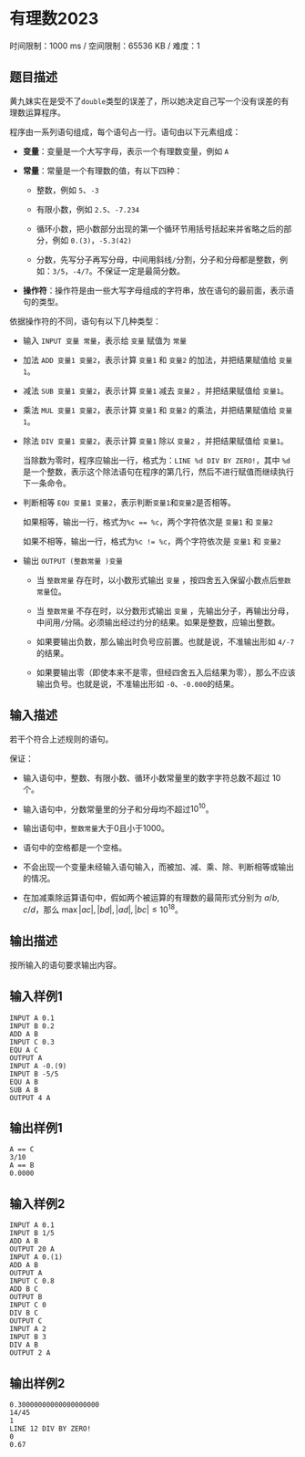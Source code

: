 # 有理数2023

时间限制：1000 ms / 空间限制：65536 KB / 难度：1

## 题目描述

黄九妹实在是受不了`double`类型的误差了，所以她决定自己写一个没有误差的有理数运算程序。

程序由一系列语句组成，每个语句占一行。语句由以下元素组成：

- **变量**：变量是一个大写字母，表示一个有理数变量，例如 `A`

- **常量**：常量是一个有理数的值，有以下四种：

  - 整数，例如 `5`、`-3`

  - 有限小数，例如 `2.5`、`-7.234`

  - 循环小数，把小数部分出现的第一个循环节用括号括起来并省略之后的部分，例如 `0.(3)`，`-5.3(42)`

  - 分数，先写分子再写分母，中间用斜线`/`分割，分子和分母都是整数，例如：`3/5`，`-4/7`。不保证一定是最简分数。

- **操作符**：操作符是由一些大写字母组成的字符串，放在语句的最前面，表示语句的类型。

依据操作符的不同，语句有以下几种类型：

- 输入 `INPUT 变量 常量`，表示给 `变量` 赋值为 `常量`

- 加法 `ADD 变量1 变量2`，表示计算 `变量1` 和 `变量2` 的加法，并把结果赋值给 `变量1`。

- 减法 `SUB 变量1 变量2`，表示计算 `变量1` 减去 `变量2` ，并把结果赋值给 `变量1`。

- 乘法 `MUL 变量1 变量2`，表示计算 `变量1` 和 `变量2` 的乘法，并把结果赋值给 `变量1`。

- 除法 `DIV 变量1 变量2`，表示计算 `变量1` 除以 `变量2` ，并把结果赋值给 `变量1`。

  当除数为零时，程序应输出一行，格式为：`LINE %d DIV BY ZERO!`，其中 `%d` 是一个整数，表示这个除法语句在程序的第几行，然后不进行赋值而继续执行下一条命令。

- 判断相等 `EQU 变量1 变量2`，表示判断`变量1`和`变量2`是否相等。

  如果相等，输出一行，格式为`%c == %c`，两个字符依次是 `变量1` 和 `变量2`

  如果不相等，输出一行，格式为`%c != %c`，两个字符依次是 `变量1` 和 `变量2`

- 输出 `OUTPUT (整数常量 )变量`

  - 当 `整数常量` 存在时，以小数形式输出 `变量` ，按四舍五入保留小数点后`整数常量`位。

  - 当 `整数常量` 不存在时，以分数形式输出 `变量` ，先输出分子，再输出分母，中间用`/`分隔。必须输出经过约分的结果。如果是整数，应输出整数。

  - 如果要输出负数，那么输出时负号应前置。也就是说，不准输出形如 `4/-7`的结果。

  - 如果要输出零（即使本来不是零，但经四舍五入后结果为零），那么不应该输出负号。也就是说，不准输出形如 `-0`、`-0.000`的结果。

## 输入描述

若干个符合上述规则的语句。

保证：

- 输入语句中，整数、有限小数、循环小数常量里的数字字符总数不超过 $10$ 个。

- 输入语句中，分数常量里的分子和分母均不超过$10^{10}$。

- 输出语句中，`整数常量`大于$0$且小于$1000$。

- 语句中的空格都是一个空格。

- 不会出现一个变量未经输入语句输入，而被加、减、乘、除、判断相等或输出的情况。

- 在加减乘除运算语句中，假如两个被运算的有理数的最简形式分别为 $a/b,c/d$，那么 $\max{|ac|,|bd|,|ad|,|bc|}\leq 10^{18}$。

## 输出描述

按所输入的语句要求输出内容。

## 输入样例1

    INPUT A 0.1
    INPUT B 0.2
    ADD A B
    INPUT C 0.3
    EQU A C
    OUTPUT A
    INPUT A -0.(9)
    INPUT B -5/5
    EQU A B
    SUB A B
    OUTPUT 4 A

## 输出样例1

    A == C
    3/10
    A == B
    0.0000

## 输入样例2

    INPUT A 0.1
    INPUT B 1/5
    ADD A B
    OUTPUT 20 A
    INPUT A 0.(1)
    ADD A B
    OUTPUT A
    INPUT C 0.8
    ADD B C
    OUTPUT B
    INPUT C 0
    DIV B C
    OUTPUT C
    INPUT A 2
    INPUT B 3
    DIV A B
    OUTPUT 2 A

## 输出样例2

    0.30000000000000000000
    14/45
    1
    LINE 12 DIV BY ZERO!
    0
    0.67
